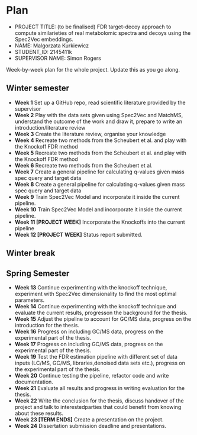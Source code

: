 # Plan

* PROJECT TITLE: (to be finalised) FDR target-decoy approach to compute similarieties of real metabolomic spectra and decoys using the Spec2Vec embeddings.
* NAME: Malgorzata Kurkiewicz
* STUDENT_ID: 2145411k
* SUPERVISOR NAME: Simon Rogers

Week-by-week plan for the whole project. Update this as you go along.

## Winter semester

* **Week 1** Set up a GitHub repo, read scientific literature provided by the supervisor
* **Week 2** Play with the data sets given using Spec2Vec and MatchMS, understand the outcome of the work and draw it, prepare to write an introduction/literature review
* **Week 3** Create the literature review, organise your knowledge
* **Week 4** Recreate two methods from the Scheubert et al. and play with the Knockoff FDR method
* **Week 5** Recreate two methods from the Scheubert et al. and play with the Knockoff FDR method
* **Week 6** Recreate two methods from the Scheubert et al.
* **Week 7** Create a general pipeline for calculating q-values given mass spec query and target data
* **Week 8** Create a general pipeline for calculating q-values given mass spec query and target data
* **Week 9** Train Spec2Vec Model and incorporate it inside the current pipeline.
* **Week 10** Train Spec2Vec Model and incorporate it inside the current pipeline.
* **Week 11 [PROJECT WEEK]** Incorporate the Knockoffs into the current pipeline
* **Week 12 [PROJECT WEEK]** Status report submitted.

## Winter break

## Spring Semester

* **Week 13** Continue experimenting with the knockoff technique, experiment with Spec2Vec dimensionality to find the most optimal parameters.
* **Week 14** Continue experimenting with the knockoff technique and evaluate the current results, progresson the background for the thesis.
* **Week 15** Adjust the pipeline to account for GC/MS data, progress on the introduction for the thesis.
* **Week 16** Progress on including GC/MS data, progress on the experimental part of the thesis.
* **Week 17** Progress on including GC/MS data, progress on the experimental part of the thesis.
* **Week 19** Test the FDR estimation pipeline with different set of data inputs (LC/MS, GC/MS, libraries,denoised data sets etc.), progress on the experimental part of the thesis.
* **Week 20** Continue testing the pipeline, refactor code and write documentation.
* **Week 21** Evaluate all results and progress in writing evaluation for the thesis.
* **Week 22** Write the conclusion for the thesis,  discuss handover of the project and talk to interestedparties that could benefit from knowing about these results.
* **Week 23 [TERM ENDS]** Create a presentation on the project.
* **Week 24** Dissertation submission deadline and presentations.

